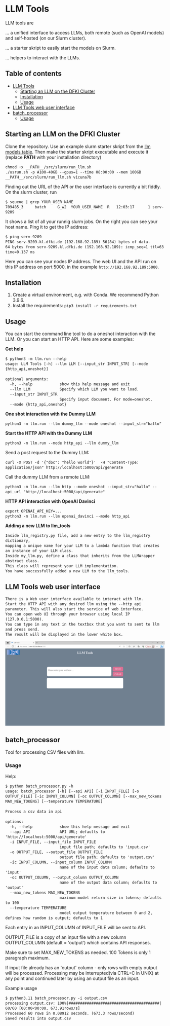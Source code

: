 # LLM Tools

LLM tools are

... a unified interface to access LLMs, both remote (such as OpenAI models) and self-hosted (on our Slurm cluster).

... a starter skript to easily start the models on Slurm.

... helpers to interact with the LLMs.


## Table of contents
- [LLM Tools](#llm-tools)
  - [Starting an LLM on the DFKI Cluster](#starting-an-llm-on-the-dfki-cluster)
  - [Installation](#installation)
  - [Usage](#usage)
- [LLM Tools web user interface](#llm-tools-web-user-interface)
- [batch\_processor](#batch_processor)
  - [Usage](#usage-1)

## Starting an LLM on the DFKI Cluster

Clone the repository. Use an example slurm starter skript from the [llm models table](https://docs.google.com/spreadsheets/d/1F6T_ZPiEomYrfvpy64GUmuO0CiSQ4LrZrgM4BjSLmKA/edit#gid=0). Then make the starter skript executable and execute it (replace __PATH__ with your installation directory)

```
chmod +x __PATH__/src/slurm/run_llm.sh
./usrun.sh -p A100-40GB --gpus=1 --time 08:00:00 --mem 100GB __PATH__/src/slurm/run_llm.sh vicuna7b
```

Finding out the URL of the API or the user interface is currently a bit fiddly. On the slurm cluster, run

```
$ squeue | grep YOUR_USER_NAME
709485_3     batch     G_w2  YOUR_USER_NAME  R   12:03:17      1 serv-9209
```

It shows a list of all your runnig slurm jobs. On the right you can see your host name. Ping it to get the IP address:

```
$ ping serv-9209
PING serv-9209.kl.dfki.de (192.168.92.189) 56(84) bytes of data.
64 bytes from serv-9209.kl.dfki.de (192.168.92.189): icmp_seq=1 ttl=63 time=0.137 ms
```

Here you can see your nodes IP address. The web UI and the API run on this IP address on port 5000, in the example `http://192.168.92.189:5000`.

## Installation

1. Create a virtual environment, e.g. with Conda. We recommend Python 3.9.6.
2. Install the requirements: `pip3 install -r requirements.txt`

## Usage

You can start the command line tool to do a oneshot interaction with the LLM. Or you can start an HTTP API. Here are some examples:

**Get help**

```
$ python3 -m llm.run --help
usage: LLM Tools [-h] --llm LLM [--input_str INPUT_STR] [--mode {http_api,oneshot}]

optional arguments:
  -h, --help            show this help message and exit
  --llm LLM             Specify which LLM you want to load.
  --input_str INPUT_STR
                        Specify input document. For mode=oneshot.
  --mode {http_api,oneshot}
```

**One shot interaction with the Dummy LLM**

```
python3 -m llm.run --llm dummy_llm --mode oneshot --input_str="hallo"
```

**Start the HTTP API with the Dummy LLM** 

```
python3 -m llm.run --mode http_api --llm dummy_llm
```

Send a post request to the Dummy LLM:

```
curl -X POST -d '{"doc": "hello world"}'  -H "Content-Type: application/json" http://localhost:5000/api/generate
```

Call the dummy LLM from a remote LLM:

```
python3 -m llm.run --llm http --mode oneshot --input_str="hallo" --api_url "http://localhost:5000/api/generate"
```

**HTTP API interaction with OpenAI Davinci**

```
export OPENAI_API_KEY=...
python3 -m llm.run --llm openai_davinci --mode http_api
```

**Adding a new LLM to llm_tools**

```
Inside llm_registry.py file, add a new entry to the llm_registry dictionary, 
mapping a unique name for your LLM to a lambda function that creates an instance of your LLM class.
Inside my_llm.py, define a class that inherits from the LLMWrapper abstract class. 
This class will represent your LLM implementation.
You have successfully added a new LLM to the llm_tools.
```

## LLM Tools web user interface

```
There is a Web user interface available to interact with llm.
Start the HTTP API with any desired llm using the --http_api parameter. This will also start the service of web interface.
You can open web UI through your browser using local IP (127.0.0.1:5000).
You can type in any text in the textbox that you want to sent to llm and press send. 
The result will be displayed in the lower white box.
```
![WebGUI](WebGUI.png)

## batch_processor
Tool for processing CSV files with llm. 
### Usage
Help:
```
$ python batch_processor.py -h
usage: batch_processor [-h] [--api API] [-i INPUT_FILE] [-o OUTPUT_FILE] [-ic INPUT_COLUMN] [-oc OUTPUT_COLUMN] [--max_new_tokens MAX_NEW_TOKENS] [--temperature TEMPERATURE]

Process a csv data in api

options:
  -h, --help            show this help message and exit
  --api API             API URL; defaults to 'http://localhost:5000/api/generate'
  -i INPUT_FILE, --input_file INPUT_FILE
                        input file path; defaults to 'input.csv'
  -o OUTPUT_FILE, --output_file OUTPUT_FILE
                        output file path; defaults to 'output.csv'
  -ic INPUT_COLUMN, --input_column INPUT_COLUMN
                        name of the input data column; defaults to 'input'
  -oc OUTPUT_COLUMN, --output_column OUTPUT_COLUMN
                        name of the output data column; defaults to 'output'
  --max_new_tokens MAX_NEW_TOKENS
                        maximum model return size in tokens; defaults to 100
  --temperature TEMPERATURE
                        model output temperature between 0 and 2, defines how random is output; defaults to 1
```
Each entry in an INPUT_COLUMN of INPUT_FILE will be sent to API.

OUTPUT_FILE is a copy of an input file with a new column OUTPUT_COLUMN (default = 'output') which contains API responses. 

Make sure to set MAX_NEW_TOKENS as needed. 100 Tokens is only 1 paragraph maximum.

If input file already has an 'output' column - only rows with empty output will be processed. Processing may be interrupted(via CTRL+C in UNIX) at any point and continued later by using an output file as an input. 

Example usage
```
$ python3.11 batch_processor.py -i output.csv
processing output.csv: 100%|########################################| 60/60 [00:00<00:00, 673.91rows/s]
Processed 60 rows in 0.08912 seconds. (673.3 rows/second)
Saved results into output.csv
```
